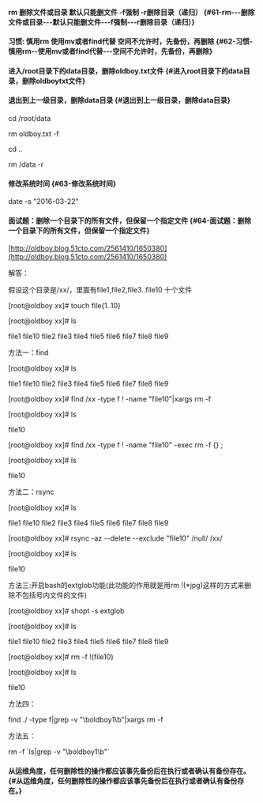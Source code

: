 #### rm 删除文件或目录 默认只能删文件 -f强制 -r删除目录（递归） {#61-rm---删除文件或目录---默认只能删文件---f强制---r删除目录（递归）}

#### 习惯: 慎用rm 使用mv或者find代替 空间不允许时，先备份，再删除 {#62-习惯-慎用rm--使用mv或者find代替---空间不允许时，先备份，再删除}

#### 进入/root目录下的data目录，删除oldboy.txt文件 {#进入root目录下的data目录，删除oldboytxt文件}

#### 退出到上一级目录，删除data目录 {#退出到上一级目录，删除data目录}

cd /root/data

rm oldboy.txt -f

cd ..

rm /data -r

#### 修改系统时间 {#63-修改系统时间}

date -s "2016-03-22"

#### 面试题：删除一个目录下的所有文件，但保留一个指定文件 {#64-面试题：删除一个目录下的所有文件，但保留一个指定文件}

[http://oldboy.blog.51cto.com/2561410/1650380](http://oldboy.blog.51cto.com/2561410/1650380)

解答：

假设这个目录是/xx/，里面有file1,file2,file3..file10 十个文件

\[root@oldboy xx\]\# touch file{1..10}

\[root@oldboy xx\]\# ls

file1 file10 file2 file3 file4 file5 file6 file7 file8 file9

方法一：find

\[root@oldboy xx\]\# ls

file1 file10 file2 file3 file4 file5 file6 file7 file8 file9

\[root@oldboy xx\]\# find /xx -type f ! -name "file10"\|xargs rm -f

\[root@oldboy xx\]\# ls

file10

\[root@oldboy xx\]\# find /xx -type f ! -name "file10" -exec rm -f {} \;

\[root@oldboy xx\]\# ls

file10

方法二：rsync

\[root@oldboy xx\]\# ls

file1 file10 file2 file3 file4 file5 file6 file7 file8 file9

\[root@oldboy xx\]\# rsync -az --delete --exclude "file10" /null/ /xx/

\[root@oldboy xx\]\# ls

file10

方法三:开启bash的extglob功能\(此功能的作用就是用rm !\(\*jpg\)这样的方式来删除不包括号内文件的文件\)

\[root@oldboy xx\]\# shopt -s extglob

\[root@oldboy xx\]\# ls

file1 file10 file2 file3 file4 file5 file6 file7 file8 file9

\[root@oldboy xx\]\# rm -f !\(file10\)

\[root@oldboy xx\]\# ls

file10

方法四：

find ./ -type f\|grep -v "\boldboy1\b"\|xargs rm -f

方法五：

rm -f \`ls\|grep -v "\boldboy1\b"\`

#### 从运维角度，任何删除性的操作都应该事先备份后在执行或者确认有备份存在。 {#从运维角度，任何删除性的操作都应该事先备份后在执行或者确认有备份存在。}



